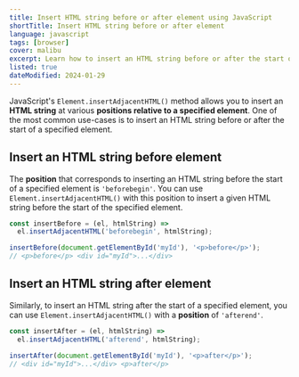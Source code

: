 ```yaml
---
title: Insert HTML string before or after element using JavaScript
shortTitle: Insert HTML string before or after element
language: javascript
tags: [browser]
cover: malibu
excerpt: Learn how to insert an HTML string before or after the start of a specified element using JavaScript.
listed: true
dateModified: 2024-01-29
---
```


JavaScript's `Element.insertAdjacentHTML()` method allows you to insert an **HTML string** at various **positions relative to a specified element**. One of the most common use-cases is to insert an HTML string before or after the start of a specified element.

## Insert an HTML string before element

The **position** that corresponds to inserting an HTML string before the start of a specified element is `'beforebegin'`. You can use `Element.insertAdjacentHTML()` with this position to insert a given HTML string before the start of the specified element.

```js
const insertBefore = (el, htmlString) =>
  el.insertAdjacentHTML('beforebegin', htmlString);

insertBefore(document.getElementById('myId'), '<p>before</p>');
// <p>before</p> <div id="myId">...</div>
```

## Insert an HTML string after element

Similarly, to insert an HTML string after the start of a specified element, you can use `Element.insertAdjacentHTML()` with a **position** of `'afterend'`.

```js
const insertAfter = (el, htmlString) =>
  el.insertAdjacentHTML('afterend', htmlString);

insertAfter(document.getElementById('myId'), '<p>after</p>');
// <div id="myId">...</div> <p>after</p>
```
